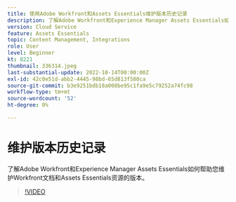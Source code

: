 ```yaml
---
title: 使用Adobe Workfront和Assets Essentials维护版本历史记录
description: 了解Adobe Workfront和Experience Manager Assets Essentials如何帮助您维护Workfront文档和Assets Essentials资源的版本。
version: Cloud Service
feature: Assets Essentials
topic: Content Management, Integrations
role: User
level: Beginner
kt: 8221
thumbnail: 336314.jpeg
last-substantial-update: 2022-10-14T00:00:00Z
exl-id: 42c0e51d-abb2-4445-98bd-65d813f580ca
source-git-commit: b3e9251bdb18a008be95c1fa9e5c79252a74fc98
workflow-type: tm+mt
source-wordcount: '52'
ht-degree: 0%

---
```


# 维护版本历史记录

了解Adobe Workfront和Experience Manager Assets Essentials如何帮助您维护Workfront文档和Assets Essentials资源的版本。

>[!VIDEO](https://video.tv.adobe.com/v/336314?quality=12&learn=on)
